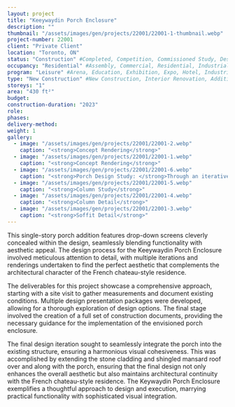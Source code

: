 ```yaml
---
layout: project 
title: "Keeywaydin Porch Enclosure"
description: ""
thumbnail: "/assets/images/gen/projects/22001/22001-1-thumbnail.webp"
project-number: 22001
client: "Private Client"
location: "Toronto, ON"
status: "Construction" #Completed, Competition, Commissioned Study, Design Development, Construction, Demolished, Study
occupancy: "Residential" #Assembly, Commercial, Residential, Industrial, Institutional   
program: "Leisure" #Arena, Education, Exhibition, Expo, Hotel, Industrial, Industry, Infrastructure, Landscape, Leisure, Library, Masterplan, Mixed Use, Museum/Gallery, Office, Parking, Pavillion, Publicspace, Religion, Research, Residential, Restaurant/Bar, Retail, Scenography, Services, Theatre
type: "New Construction" #New Construction, Interior Renovation, Addition, Adaptive Reuse
storeys: "1"
area: "430 ft²"
budget: 
construction-duration: "2023"
role: 
phases: 
delivery-method: 
weight: 1
gallery:
  - image: "/assets/images/gen/projects/22001/22001-2.webp"
    caption: "<strong>Concept Rendering</strong>"
  - image: "/assets/images/gen/projects/22001/22001-1.webp"
    caption: "<strong>Concept Rendering</strong>"
  - image: "/assets/images/gen/projects/22001/22001-6.webp"
    caption: "<strong>Porch Design Study: </strong>Through an iterative back-and-forth design process with the clients we developed and rendered over 20 different design options for the porch enclosure before proceeding with construction drawings."
  - image: "/assets/images/gen/projects/22001/22001-5.webp"
    caption: "<strong>Column Study</strong>"
  - image: "/assets/images/gen/projects/22001/22001-4.webp"
    caption: "<strong>Column Detail</strong>"
  - image: "/assets/images/gen/projects/22001/22001-3.webp"
    caption: "<strong>Soffit Detail</strong>"
---
```


This single-story porch addition features drop-down screens cleverly concealed within the design, seamlessly blending functionality with aesthetic appeal. The design process for the Keeywaydin Porch Enclosure involved meticulous attention to detail, with multiple iterations and renderings undertaken to find the perfect aesthetic that complements the architectural character of the French chateau-style residence. 

The deliverables for this project showcase a comprehensive approach, starting with a site visit to gather measurements and document existing conditions. Multiple design presentation packages were developed, allowing for a thorough exploration of design options. The final stage involved the creation of a full set of construction documents, providing the necessary guidance for the implementation of the envisioned porch enclosure. 

The final design iteration sought to seamlessly integrate the porch into the existing structure, ensuring a harmonious visual cohesiveness. This was accomplished by extending the stone cladding and shingled mansard roof over and along with the porch, ensuring that the final design not only enhances the overall aesthetic but also maintains architectural continuity with the French chateau-style residence. The Keywaydin Porch Enclosure exemplifies a thoughtful approach to design and execution, marrying practical functionality with sophisticated visual integration.
